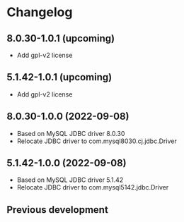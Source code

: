 # Changelog

## 8.0.30-1.0.1 (upcoming)

* Add gpl-v2 license

## 5.1.42-1.0.1 (upcoming)

* Add gpl-v2 license

## 8.0.30-1.0.0 (2022-09-08)

* Based on MySQL JDBC driver 8.0.30
* Relocate JDBC driver to com.mysql8030.cj.jdbc.Driver

## 5.1.42-1.0.0 (2022-09-08)

* Based on MySQL JDBC driver 5.1.42
* Relocate JDBC driver to com.mysql5142.jdbc.Driver

## Previous development
